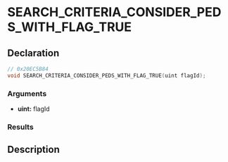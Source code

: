 # SEARCH_CRITERIA_CONSIDER_PEDS_WITH_FLAG_TRUE

## Declaration
```cpp
// 0x20EC5B84
void SEARCH_CRITERIA_CONSIDER_PEDS_WITH_FLAG_TRUE(uint flagId);
```

### Arguments
- **uint:** flagId

### Results

## Description
